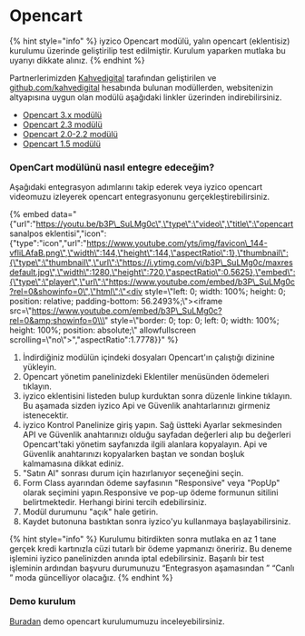 # Opencart

{% hint style="info" %}
iyzico Opencart modülü, yalın opencart \(eklentisiz\) kurulumu üzerinde geliştirilip test edilmiştir. Kurulum yaparken mutlaka bu uyarıyı dikkate alınız.
{% endhint %}

Partnerlerimizden [Kahvedigital](http://kahvedigital.com/) tarafından geliştirilen ve [github.com/kahvedigital](https://github.com/kahvedigital) hesabında bulunan modüllerden, websitenizin altyapısına uygun olan modülü aşağıdaki linkler üzerinden indirebilirsiniz.

* [Opencart 3.x modülü](https://github.com/iyzico/iyzipay-opencart/archive/3.x_1.1.zip)
* [Opencart 2.3 modülü](https://github.com/kahvedigital/iyzico-opencart/archive/2.3.x.zip)
* [Opencart 2.0-2.2 modülü](https://github.com/kahvedigital/iyzico-opencart/archive/2.2.x.zip)
* [Opencart 1.5 modülü](https://github.com/kahvedigital/iyzico-opencart/archive/1.5.6.zip)

### **OpenCart modülünü nasıl entegre edeceğim?**

Aşağıdaki entegrasyon adımlarını takip ederek veya iyzico opencart videomuzu izleyerek opencart entegrasyonunu gerçekleştirebilirsiniz.

{% embed data="{\"url\":\"https://youtu.be/b3P\_SuLMg0c\",\"type\":\"video\",\"title\":\"opencart sanalpos eklentisi\",\"icon\":{\"type\":\"icon\",\"url\":\"https://www.youtube.com/yts/img/favicon\_144-vfliLAfaB.png\",\"width\":144,\"height\":144,\"aspectRatio\":1},\"thumbnail\":{\"type\":\"thumbnail\",\"url\":\"https://i.ytimg.com/vi/b3P\_SuLMg0c/maxresdefault.jpg\",\"width\":1280,\"height\":720,\"aspectRatio\":0.5625},\"embed\":{\"type\":\"player\",\"url\":\"https://www.youtube.com/embed/b3P\_SuLMg0c?rel=0&showinfo=0\",\"html\":\"<div style=\\\"left: 0; width: 100%; height: 0; position: relative; padding-bottom: 56.2493%;\\\"><iframe src=\\\"https://www.youtube.com/embed/b3P\_SuLMg0c?rel=0&amp;showinfo=0\\\" style=\\\"border: 0; top: 0; left: 0; width: 100%; height: 100%; position: absolute;\\\" allowfullscreen scrolling=\\\"no\\\"></iframe></div>\",\"aspectRatio\":1.7778}}" %}

1. İndirdiğiniz modülün içindeki dosyaları Opencart'ın çalıştığı dizinine yükleyin.
2. Opencart yönetim panelinizdeki Eklentiler menüsünden ödemeleri tıklayın.
3. iyzico eklentisini listeden bulup kurduktan sonra düzenle linkine tıklayın. Bu aşamada sizden iyzico Api ve Güvenlik anahtarlarınızı girmeniz istenecektir.
4. iyzico Kontrol Panelinize giriş yapın. Sağ üstteki Ayarlar sekmesinden API ve Güvenlik anahtarınızı olduğu sayfadan değerleri alıp bu değerleri Opencart'taki yönetim sayfanızda ilgili alanlara kopyalayın. Api ve Güvenlik anahtarınızı kopyalarken baştan ve sondan boşluk kalmamasına dikkat ediniz.
5. "Satın Al" sonrası durum için hazırlanıyor seçeneğini seçin.
6. Form Class ayarından ödeme sayfasının "Responsive" veya "PopUp" olarak seçimini yapın.Responsive ve pop-up ödeme formunun sitilini belirtmektedir. Herhangi birini tercih edebilirsiniz.
7. Modül durumunu "açık" hale getirin.
8. Kaydet butonuna bastıktan sonra iyzico'yu kullanmaya başlayabilirsiniz.

{% hint style="info" %}
Kurulumu bitirdikten sonra mutlaka en az 1 tane gerçek kredi kartınızla cüzi tutarlı bir ödeme yapmanızı öneririz. Bu deneme işlemini iyzico panelinizden anında iptal edebilirsiniz. Başarılı bir test işleminin ardından başvuru durumunuzu “Entegrasyon aşamasından ” “Canlı ” moda güncelliyor olacağız.
{% endhint %}

### Demo kurulum

[Buradan](https://www.iyziodeme.com/test/opencart/3.0.2.0/upload) demo opencart kurulumumuzu inceleyebilirsiniz.

